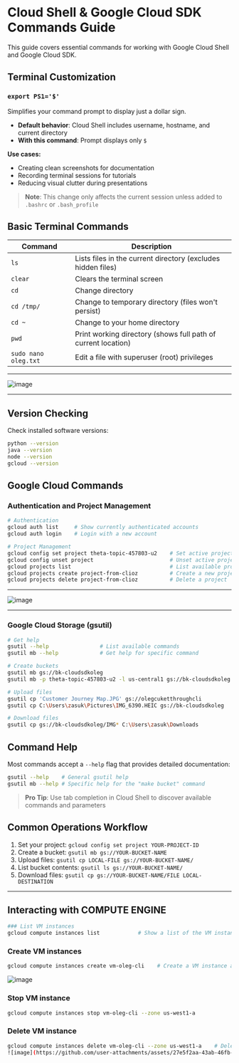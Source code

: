 # Cloud Shell & Google Cloud SDK Commands Guide

This guide covers essential commands for working with Google Cloud Shell and Google Cloud SDK.

## Terminal Customization

### `export PS1='$'`
Simplifies your command prompt to display just a dollar sign.

* **Default behavior**: Cloud Shell includes username, hostname, and current directory
* **With this command**: Prompt displays only `$`

**Use cases:**
* Creating clean screenshots for documentation
* Recording terminal sessions for tutorials
* Reducing visual clutter during presentations

> **Note**: This change only affects the current session unless added to `.bashrc` or `.bash_profile`

## Basic Terminal Commands

| Command | Description |
|---------|-------------|
| `ls` | Lists files in the current directory (excludes hidden files) |
| `clear` | Clears the terminal screen |
| `cd` | Change directory |
| `cd /tmp/` | Change to temporary directory (files won't persist) |
| `cd ~` | Change to your home directory |
| `pwd` | Print working directory (shows full path of current location) |
| `sudo nano oleg.txt` | Edit a file with superuser (root) privileges |

---

![image](https://github.com/user-attachments/assets/69506551-31eb-45da-87d4-a7b2ed460327)

---
## Version Checking

Check installed software versions:
```bash
python --version
java --version
node --version
gcloud --version
```

## Google Cloud Commands

### Authentication and Project Management

```bash
# Authentication
gcloud auth list     # Show currently authenticated accounts
gcloud auth login    # Login with a new account

# Project Management
gcloud config set project theta-topic-457803-u2    # Set active project
gcloud config unset project                        # Unset active project
gcloud projects list                               # List available projects
gcloud projects create project-from-clioz          # Create a new project
gcloud projects delete project-from-clioz          # Delete a project

```
---

![image](https://github.com/user-attachments/assets/a127aa06-4c4d-474f-a657-80b4418cc644)

---
### Google Cloud Storage (gsutil)

```bash
# Get help
gsutil --help                # List available commands
gsutil mb --help             # Get help for specific command

# Create buckets
gsutil mb gs://bk-cloudsdkoleg                                          # Create bucket (default location)
gsutil mb -p theta-topic-457803-u2 -l us-central1 gs://bk-cloudsdkoleg  # Create bucket with project and location

# Upload files
gsutil cp 'Customer Journey Map.JPG' gs://olegcuketthroughcli           # Upload local file to bucket
gsutil cp C:\Users\zasuk\Pictures\IMG_6390.HEIC gs://bk-cloudsdkoleg    # Upload from Windows path

# Download files
gsutil cp gs://bk-cloudsdkoleg/IMG* C:\Users\zasuk\Downloads            # Download files matching pattern
```

## Command Help

Most commands accept a `--help` flag that provides detailed documentation:

```bash
gsutil --help    # General gsutil help
gsutil mb --help # Specific help for the "make bucket" command
```

> **Pro Tip**: Use tab completion in Cloud Shell to discover available commands and parameters

## Common Operations Workflow

1. Set your project: `gcloud config set project YOUR-PROJECT-ID`
2. Create a bucket: `gsutil mb gs://YOUR-BUCKET-NAME`
3. Upload files: `gsutil cp LOCAL-FILE gs://YOUR-BUCKET-NAME/`
4. List bucket contents: `gsutil ls gs://YOUR-BUCKET-NAME/`
5. Download files: `gsutil cp gs://YOUR-BUCKET-NAME/FILE LOCAL-DESTINATION`
   
---

## Interacting with COMPUTE ENGINE

```bash
### List VM instances
gcloud compute instances list            # Show a list of the VM instances
```

### Create VM instances
```bash
gcloud compute instances create vm-oleg-cli    # Create a VM instance and choose a zone
```
![image](https://github.com/user-attachments/assets/934fd9d5-3468-4ba5-bf5b-f7492f838cc6)

### Stop VM instance
```bash
gcloud compute instances stop vm-oleg-cli --zone us-west1-a
```
### Delete VM instance
```bash
gcloud compute instances delete vm-oleg-cli --zone us-west1-a    # Delete a VM instance
![image](https://github.com/user-attachments/assets/27e5f2aa-43ab-46fb-ac3a-73da54ed30a0)
```
